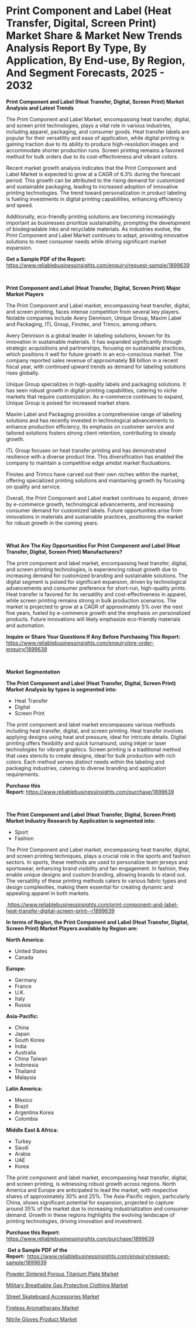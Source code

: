 <p><h1>Print Component and Label (Heat Transfer, Digital, Screen Print) Market Share & Market New Trends Analysis Report By Type, By Application, By End-use, By Region, And Segment Forecasts, 2025 - 2032</h1></p><p><strong>Print Component and Label (Heat Transfer, Digital, Screen Print) Market Analysis and Latest Trends</strong></p>
<p><p>The Print Component and Label Market, encompassing heat transfer, digital, and screen print technologies, plays a vital role in various industries, including apparel, packaging, and consumer goods. Heat transfer labels are popular for their versatility and ease of application, while digital printing is gaining traction due to its ability to produce high-resolution images and accommodate shorter production runs. Screen printing remains a favored method for bulk orders due to its cost-effectiveness and vibrant colors.</p><p>Recent market growth analysis indicates that the Print Component and Label Market is expected to grow at a CAGR of 6.3% during the forecast period. This growth can be attributed to the rising demand for customized and sustainable packaging, leading to increased adoption of innovative printing technologies. The trend toward personalization in product labeling is fueling investments in digital printing capabilities, enhancing efficiency and speed.</p><p>Additionally, eco-friendly printing solutions are becoming increasingly important as businesses prioritize sustainability, prompting the development of biodegradable inks and recyclable materials. As industries evolve, the Print Component and Label Market continues to adapt, providing innovative solutions to meet consumer needs while driving significant market expansion.</p></p>
<p><strong>Get a Sample PDF of the Report:&nbsp;</strong> <a href="https://www.reliablebusinessinsights.com/enquiry/request-sample/1899639?utm_campaign=60&utm_medium=2&utm_source=Github&utm_content=ia&utm_term=10022025&utm_id=print-component-and-label-heat-transfer-digital-screen-print">https://www.reliablebusinessinsights.com/enquiry/request-sample/1899639</a></p>
<p>&nbsp;</p>
<p><strong>Print Component and Label (Heat Transfer, Digital, Screen Print) Major Market Players</strong></p>
<p><p>The Print Component and Label market, encompassing heat transfer, digital, and screen printing, faces intense competition from several key players. Notable companies include Avery Dennison, Unique Group, Maxim Label and Packaging, ITL Group, Finotex, and Trimco, among others.</p><p>Avery Dennison is a global leader in labeling solutions, known for its innovation in sustainable materials. It has expanded significantly through strategic acquisitions and partnerships, focusing on sustainable practices, which positions it well for future growth in an eco-conscious market. The company reported sales revenue of approximately $8 billion in a recent fiscal year, with continued upward trends as demand for labeling solutions rises globally.</p><p>Unique Group specializes in high-quality labels and packaging solutions. It has seen robust growth in digital printing capabilities, catering to niche markets that require customization. As e-commerce continues to expand, Unique Group is poised for increased market share.</p><p>Maxim Label and Packaging provides a comprehensive range of labeling solutions and has recently invested in technological advancements to enhance production efficiency. Its emphasis on customer service and tailored solutions fosters strong client retention, contributing to steady growth.</p><p>ITL Group focuses on heat transfer printing and has demonstrated resilience with a diverse product line. This diversification has enabled the company to maintain a competitive edge amidst market fluctuations.</p><p>Finotex and Trimco have carved out their own niches within the market, offering specialized printing solutions and maintaining growth by focusing on quality and service.</p><p>Overall, the Print Component and Label market continues to expand, driven by e-commerce growth, technological advancements, and increasing consumer demand for customized labels. Future opportunities arise from innovations in materials and sustainable practices, positioning the market for robust growth in the coming years.</p></p>
<p>&nbsp;</p>
<p><strong>What Are The Key Opportunities For Print Component and Label (Heat Transfer, Digital, Screen Print) Manufacturers?</strong></p>
<p><p>The print component and label market, encompassing heat transfer, digital, and screen printing technologies, is experiencing robust growth due to increasing demand for customized branding and sustainable solutions. The digital segment is poised for significant expansion, driven by technological advancements and consumer preference for short-run, high-quality prints. Heat transfer is favored for its versatility and cost-effectiveness in apparel, while screen printing remains strong in bulk production scenarios. The market is projected to grow at a CAGR of approximately 5% over the next five years, fueled by e-commerce growth and the emphasis on personalized products. Future innovations will likely emphasize eco-friendly materials and automation.</p></p>
<p><strong>Inquire or Share Your Questions If Any Before Purchasing This Report:</strong> <a href="https://www.reliablebusinessinsights.com/enquiry/pre-order-enquiry/1899639?utm_campaign=60&utm_medium=2&utm_source=Github&utm_content=ia&utm_term=10022025&utm_id=print-component-and-label-heat-transfer-digital-screen-print">https://www.reliablebusinessinsights.com/enquiry/pre-order-enquiry/1899639</a></p>
<p>&nbsp;</p>
<p><strong>Market Segmentation</strong></p>
<p><strong>The Print Component and Label (Heat Transfer, Digital, Screen Print) Market Analysis by types is segmented into:</strong></p>
<p><ul><li>Heat Transfer</li><li>Digital</li><li>Screen Print</li></ul></p>
<p><p>The print component and label market encompasses various methods including heat transfer, digital, and screen printing. Heat transfer involves applying designs using heat and pressure, ideal for intricate details. Digital printing offers flexibility and quick turnaround, using inkjet or laser technologies for vibrant graphics. Screen printing is a traditional method that uses stencils to create designs, ideal for bulk production with rich colors. Each method serves distinct needs within the labeling and packaging industries, catering to diverse branding and application requirements.</p></p>
<p><strong>Purchase this Report:&nbsp;</strong><a href="https://www.reliablebusinessinsights.com/purchase/1899639?utm_campaign=60&utm_medium=2&utm_source=Github&utm_content=ia&utm_term=10022025&utm_id=print-component-and-label-heat-transfer-digital-screen-print">https://www.reliablebusinessinsights.com/purchase/1899639</a></p>
<p>&nbsp;</p>
<p><strong>The Print Component and Label (Heat Transfer, Digital, Screen Print) Market Industry Research by Application is segmented into:</strong></p>
<p><ul><li>Sport</li><li>Fashion</li></ul></p>
<p><p>The Print Component and Label market, encompassing heat transfer, digital, and screen printing techniques, plays a crucial role in the sports and fashion sectors. In sports, these methods are used to personalize team jerseys and sportswear, enhancing brand visibility and fan engagement. In fashion, they enable unique designs and custom branding, allowing brands to stand out. The versatility of these printing methods caters to various fabric types and design complexities, making them essential for creating dynamic and appealing apparel in both markets.</p></p>
<p><a href="https://www.reliablebusinessinsights.com/print-component-and-label-heat-transfer-digital-screen-print--r1899639?utm_campaign=60&utm_medium=2&utm_source=Github&utm_content=ia&utm_term=10022025&utm_id=print-component-and-label-heat-transfer-digital-screen-print">&nbsp;https://www.reliablebusinessinsights.com/print-component-and-label-heat-transfer-digital-screen-print--r1899639</a></p>
<p><strong>In terms of Region, the Print Component and Label (Heat Transfer, Digital, Screen Print) Market Players available by Region are:</strong></p>
<p>
    <p> <strong> North America: </strong>
        <ul>
            <li>United States</li>
            <li>Canada</li>
        </ul>
        </p> 
    <p> <strong> Europe: </strong>
        <ul>
            <li>Germany</li>
            <li>France</li>
            <li>U.K.</li>
            <li>Italy</li>
            <li>Russia</li>
        </ul>
        </p> 
    <p> <strong> Asia-Pacific: </strong>
        <ul>
            <li>China</li>
            <li>Japan</li>
            <li>South Korea</li>
            <li>India</li>
            <li>Australia</li>
            <li>China Taiwan</li>
            <li>Indonesia</li>
            <li>Thailand</li>
            <li>Malaysia</li>
        </ul>
        </p> 
    <p> <strong> Latin America: </strong>
        <ul>
            <li>Mexico</li>
            <li>Brazil</li>
            <li>Argentina Korea</li>
            <li>Colombia</li>
        </ul>
        </p> 
    <p> <strong> Middle East & Africa: </strong>
        <ul>
            <li>Turkey</li>
            <li>Saudi</li>
            <li>Arabia</li>
            <li>UAE</li>
            <li>Korea</li>
        </ul>
    </p>
    </p>
<p><p>The print component and label market, encompassing heat transfer, digital, and screen printing, is witnessing robust growth across regions. North America and Europe are anticipated to lead the market, with respective shares of approximately 30% and 25%. The Asia-Pacific region, particularly China, shows significant potential for expansion, projected to capture around 35% of the market due to increasing industrialization and consumer demand. Growth in these regions highlights the evolving landscape of printing technologies, driving innovation and investment.</p></p>
<p><strong>Purchase this Report: </strong><a href="https://www.reliablebusinessinsights.com/purchase/1899639?utm_campaign=60&utm_medium=2&utm_source=Github&utm_content=ia&utm_term=10022025&utm_id=print-component-and-label-heat-transfer-digital-screen-print">https://www.reliablebusinessinsights.com/purchase/1899639</a></p>
<p>&nbsp;<strong>Get a Sample PDF of the Report:&nbsp;&nbsp;</strong><a href="https://www.reliablebusinessinsights.com/enquiry/request-sample/1899639?utm_campaign=60&utm_medium=2&utm_source=Github&utm_content=ia&utm_term=10022025&utm_id=print-component-and-label-heat-transfer-digital-screen-print">https://www.reliablebusinessinsights.com/enquiry/request-sample/1899639</a></p>
<p><strong></strong></p>
<p><p><a href="https://github.com/awalinfucci/Market-Research-Report-List-1/blob/main/powder-sintered-porous-titanium-plate-market.md?utm_campaign=60&utm_medium=2&utm_source=Github&utm_content=ia&utm_term=10022025&utm_id=print-component-and-label-heat-transfer-digital-screen-print">Powder Sintered Porous Titanium Plate Market</a></p><p><a href="https://github.com/bezdanteniz/Market-Research-Report-List-1/blob/main/military-breathable-gas-protective-clothing-market.md?utm_campaign=60&utm_medium=2&utm_source=Github&utm_content=ia&utm_term=10022025&utm_id=print-component-and-label-heat-transfer-digital-screen-print">Military Breathable Gas Protective Clothing Market</a></p><p><a href="https://github.com/rebheelder/Market-Research-Report-List-1/blob/main/street-skateboard-accessories-market.md?utm_campaign=60&utm_medium=2&utm_source=Github&utm_content=ia&utm_term=10022025&utm_id=print-component-and-label-heat-transfer-digital-screen-print">Street Skateboard Accessories Market</a></p><p><a href="https://github.com/tjoensfibich/Market-Research-Report-List-1/blob/main/fireless-aromatherapy-market.md?utm_campaign=60&utm_medium=2&utm_source=Github&utm_content=ia&utm_term=10022025&utm_id=print-component-and-label-heat-transfer-digital-screen-print">Fireless Aromatherapy Market</a></p><p><a href="https://github.com/iceknahomi/Market-Research-Report-List-1/blob/main/nitrile-gloves-product-market.md?utm_campaign=60&utm_medium=2&utm_source=Github&utm_content=ia&utm_term=10022025&utm_id=print-component-and-label-heat-transfer-digital-screen-print">Nitrile Gloves Product Market</a></p></p>